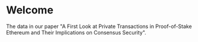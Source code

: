 # Welcome

The data in our paper "A First Look at Private Transactions in Proof-of-Stake Ethereum and Their Implications on Consensus Security".
